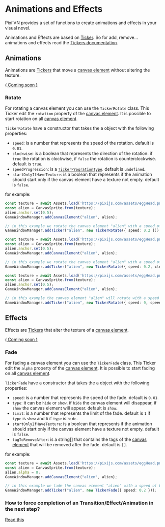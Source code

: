 # Animations and Effects

Pixi’VN provides a set of functions to create animations and effects in your visual novel.

Animations and Effects are based on [Ticker](/advanced/tickers). So for add, remove... animations and effects read the [Tickers documentation](/advanced/tickers).

## Animations

Animations are [Tickers](/advanced/tickers) that move a [canvas element](canvas-elements) without altering the texture.

[( Coming soon )](https://github.com/DRincs-Productions/pixi-vn/issues/20)

### Rotate

For rotating a canvas element you can use the `TickerRotate` class.
This Ticker edit the `rotation` property of the [canvas element](canvas-elements).
It is possible to start rotation on all [canvas element](canvas-elements).

`TickerRotate` have a constructor that takes the a object with the following properties:

* `speed`: is a number that represents the speed of the rotation. default is `0.01`.
* `clockwise`: is a boolean that represents the direction of the rotation. if `true` the rotation is clockwise, if `false` the rotation is counterclockwise. default is `true`.
* `speedProgression`: is a [`TickerProgrationType`](/advanced/tickers). default is `undefined`.
* `startOnlyIfHaveTexture`: is a boolean that represents if the animation should start only if the canvas element have a texture not empty. default is `false`.

for example:

```typescript
const texture = await Assets.load('https://pixijs.com/assets/eggHead.png');
const alien = CanvasSprite.from(texture);
alien.anchor.set(0.5);
GameWindowManager.addCanvasElement("alien", alien);

// in this example we rotate the canvas element "alien" with a speed of 0.2
GameWindowManager.addTicker("alien", new TickerRotate({ speed: 0.2 }));
```

```typescript
const texture = await Assets.load('https://pixijs.com/assets/eggHead.png');
const alien = CanvasSprite.from(texture);
alien.anchor.set(0.5);
GameWindowManager.addCanvasElement("alien", alien);

// in this example we rotate the canvas element "alien" with a speed of 0.2 and counterclockwise
GameWindowManager.addTicker("alien", new TickerRotate({ speed: 0.2, clockwise: false }, 2000))
```

```typescript
const texture = await Assets.load('https://pixijs.com/assets/eggHead.png');
const alien = CanvasSprite.from(texture);
alien.anchor.set(0.5);
GameWindowManager.addCanvasElement("alien", alien);

// in this example the canvas element "alien" will rotate with a speed of 0 and the speed will increase linearly until it reaches 0.5
GameWindowManager.addTicker("alien", new TickerRotate({ speed: 0, speedProgression: { type: "linear", amt: 0.001, limit: 0.5 } }))
```

## Effects

Effects are [Tickers](/advanced/tickers) that alter the texture of a [canvas element](canvas-elements).

[( Coming soon )](https://github.com/DRincs-Productions/pixi-vn/issues/20)

### Fade

For fading a canvas element you can use the `TickerFade` class.
This Ticker edit the `alpha` property of the [canvas element](canvas-elements).
It is possible to start fading on all [canvas element](canvas-elements).

`TickerFade` have a constructor that takes the a object with the following properties:

* `speed`: is a number that represents the speed of the fade. default is `0.01`.
* `type`: it can be `hide` or `show`. if `hide` the canvas element will disappear, if `show` the canvas element will appear. default is `show`.
* `limit`: is a number that represents the limit of the fade. default is `1` if `type` is `show` and `0` if `type` is `hide`.
* `startOnlyIfHaveTexture`: is a boolean that represents if the animation should start only if the canvas element have a texture not empty. default is `false`.
* `tagToRemoveAfter`: is a string[] that contains the tags of the [canvas element](canvas-elements) that will be removed after the fade. default is `[]`.

for example:

```typescript
const texture = await Assets.load('https://pixijs.com/assets/eggHead.png');
const alien = CanvasSprite.from(texture);
alien.alpha = 0;
GameWindowManager.addCanvasElement("alien", alien);

// in this example we fade the canvas element "alien" with a speed of 0.2
GameWindowManager.addTicker("alien", new TickerFade({ speed: 0.2 }));
```

### How to force completion of an Transition/Effect/Animation in the next step?

[Read this](/other/various-answers#how-to-force-completion-of-an-transition-effect-animation-in-the-next-step)
